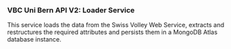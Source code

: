 ### VBC Uni Bern API V2: Loader Service

This service loads the data from the Swiss Volley Web Service, extracts and restructures the required attributes and persists them in a MongoDB Atlas database instance.